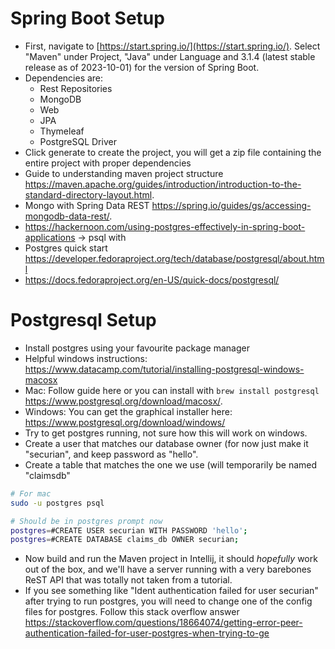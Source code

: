 # Spring Boot Setup
* First, navigate to [https://start.spring.io/](https://start.spring.io/). Select "Maven"
  under Project, "Java" under Language and 3.1.4 (latest stable release as of 2023-10-01)
  for the version of Spring Boot.
* Dependencies are:
    * Rest Repositories
    * MongoDB
    * Web
    * JPA
    * Thymeleaf
    * PostgreSQL Driver
* Click generate to create the project, you will get a zip file containing the entire project
  with proper dependencies
* Guide to understanding maven project structure https://maven.apache.org/guides/introduction/introduction-to-the-standard-directory-layout.html.
* Mongo with Spring Data REST https://spring.io/guides/gs/accessing-mongodb-data-rest/.
* https://hackernoon.com/using-postgres-effectively-in-spring-boot-applications -> psql with
* Postgres quick start https://developer.fedoraproject.org/tech/database/postgresql/about.html
* https://docs.fedoraproject.org/en-US/quick-docs/postgresql/

# Postgresql Setup
* Install postgres using your favourite package manager
* Helpful windows instructions: https://www.datacamp.com/tutorial/installing-postgresql-windows-macosx
* Mac: Follow guide here or you can install with `brew install postgresql` https://www.postgresql.org/download/macosx/.
* Windows: You can get the graphical installer here: https://www.postgresql.org/download/windows/
* Try to get postgres running, not sure how this will work on windows.
* Create a user that matches our database owner (for now just make it "securian", and keep password
  as "hello".
* Create a table that matches the one we use (will temporarily be named "claimsdb"
```sh
# For mac
sudo -u postgres psql

# Should be in postgres prompt now
postgres=#CREATE USER securian WITH PASSWORD 'hello';
postgres=#CREATE DATABASE claims_db OWNER securian;
```
* Now build and run the Maven project in Intellij, it should *hopefully* work out of the box, and we'll have
  a server running with a very barebones ReST API that was totally not taken from a tutorial.
* If you see something like "Ident authentication failed for user securian" after trying to run postgres, 
  you will need to change one of the config files for postgres. Follow this stack overflow answer
  https://stackoverflow.com/questions/18664074/getting-error-peer-authentication-failed-for-user-postgres-when-trying-to-ge
